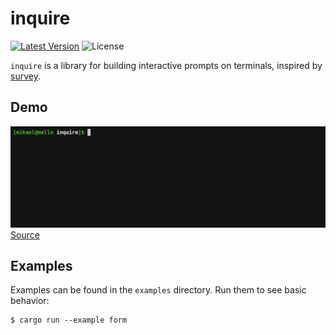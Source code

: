 # inquire

[![Latest Version]][crates.io] ![License]

`inquire` is a library for building interactive prompts on terminals, inspired by [survey](https://github.com/AlecAivazis/survey).

## Demo

![Animated GIF making a demonstration of a questionnaire created with this library. You can replay this recording in your terminal with asciinema play command - asciinema play 422086.cast](assets/form.gif)
[Source](examples/form.rs)

## Examples

Examples can be found in the `examples` directory. Run them to see basic behavior:

```
$ cargo run --example form
```

[crates.io]: https://crates.io/crates/inquire
[Latest Version]: https://img.shields.io/crates/v/inquire.svg
[License]: https://img.shields.io/crates/l/inquire.svg